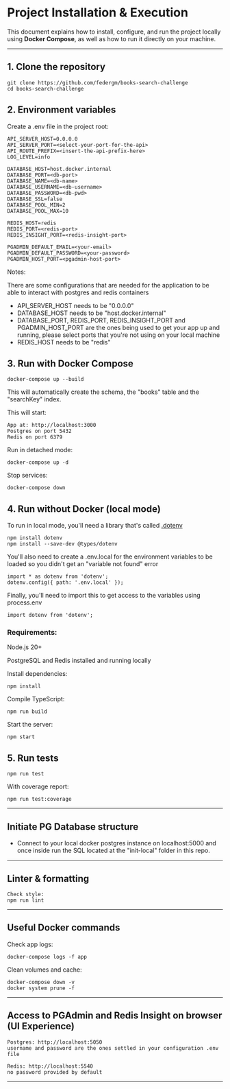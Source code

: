 # Project Installation & Execution

This document explains how to install, configure, and run the project locally using **Docker Compose**, as well as how to run it directly on your machine.

---

## 1. Clone the repository

```plaintext
git clone https://github.com/federgm/books-search-challenge
cd books-search-challenge
```

## 2. Environment variables

Create a .env file in the project root:

```plaintext
API_SERVER_HOST=0.0.0.0
API_SERVER_PORT=<select-your-port-for-the-api>
API_ROUTE_PREFIX=<insert-the-api-prefix-here>
LOG_LEVEL=info

DATABASE_HOST=host.docker.internal
DATABASE_PORT=<db-port>
DATABASE_NAME=<db-name>
DATABASE_USERNAME=<db-username>
DATABASE_PASSWORD=<db-pwd>
DATABASE_SSL=false
DATABASE_POOL_MIN=2
DATABASE_POOL_MAX=10

REDIS_HOST=redis
REDIS_PORT=<redis-port>
REDIS_INSIGHT_PORT=<redis-insight-port>

PGADMIN_DEFAULT_EMAIL=<your-email>
PGADMIN_DEFAULT_PASSWORD=<your-password>
PGADMIN_HOST_PORT=<pgadmin-host-port>
```

Notes:

There are some configurations that are needed for the application to be able to interact with postgres and redis containers

- API_SERVER_HOST needs to be "0.0.0.0"
- DATABASE_HOST needs to be "host.docker.internal"
- DATABASE_PORT, REDIS_PORT, REDIS_INSIGHT_PORT and PGADMIN_HOST_PORT are the ones being used to get your app up and running,
  please select ports that you're not using on your local machine
- REDIS_HOST needs to be "redis"

## 3. Run with Docker Compose

```plaintext
docker-compose up --build
```

This will automatically create the schema, the "books" table and the "searchKey" index.

This will start:

```plaintext
App at: http://localhost:3000
Postgres on port 5432
Redis on port 6379
```

Run in detached mode:

```plaintext
docker-compose up -d
```

Stop services:

```plaintext
docker-compose down
```

## 4. Run without Docker (local mode)

To run in local mode, you'll need a library that's called [.dotenv](https://www.npmjs.com/package/dotenv)

```plaintext
npm install dotenv
npm install --save-dev @types/dotenv
```

You'll also need to create a .env.local for the environment variables to be loaded so you didn't get
an "variable not found" error

```plaintext
import * as dotenv from 'dotenv';
dotenv.config({ path: '.env.local' });
```

Finally, you'll need to import this to get access to the variables using process.env

```plaintext
import dotenv from 'dotenv';
```

### Requirements:

Node.js 20+

PostgreSQL and Redis installed and running locally

Install dependencies:

```plaintext
npm install
```

Compile TypeScript:

```plaintext
npm run build
```

Start the server:

```plaintext
npm start
```

## 5. Run tests

```plaintext
npm run test
```

With coverage report:

```plaintext
npm run test:coverage
```

---

## Initiate PG Database structure

- Connect to your local docker postgres instance on localhost:5000 and once inside run the SQL located at the "init-local" folder in this repo.

---

## Linter & formatting

```plaintext
Check style:
npm run lint
```

---

## Useful Docker commands

Check app logs:

```plaintext
docker-compose logs -f app
```

Clean volumes and cache:

```plaintext
docker-compose down -v
docker system prune -f
```

---

## Access to PGAdmin and Redis Insight on browser (UI Experience)

```plaintext
Postgres: http://localhost:5050
username and password are the ones settled in your configuration .env file

Redis: http://localhost:5540
no password provided by default
```

---
